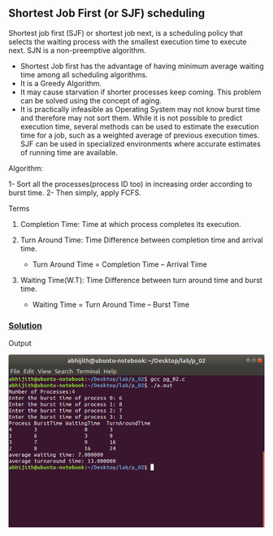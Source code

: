 ## Shortest Job First (or SJF) scheduling

Shortest job first (SJF) or shortest job next, is a scheduling policy that selects the waiting process with the smallest execution time to execute next. SJN is a non-preemptive algorithm.

- Shortest Job first has the advantage of having minimum average waiting time among all scheduling algorithms.
- It is a Greedy Algorithm.
- It may cause starvation if shorter processes keep coming. This problem can be solved using the concept of aging.
- It is practically infeasible as Operating System may not know burst time and therefore may not sort them. While it is not possible to predict execution time, several methods can be used to estimate the execution time for a job, such as a weighted average of previous execution times. SJF can be used in specialized environments where accurate estimates of running time are available.

Algorithm:

1- Sort all the processes(process ID too) in increasing order according to burst time.
2- Then simply, apply FCFS.

Terms

1. Completion Time: Time at which process completes its execution.

2. Turn Around Time: Time Difference between completion time and arrival time. 
    - Turn Around Time = Completion Time – Arrival Time

3. Waiting Time(W.T): Time Difference between turn around time and burst time.
    - Waiting Time = Turn Around Time – Burst Time

### [Solution](https://raw.githubusercontent.com/abhijithvijayan/System-Software-lab/master/p_02/pg_02.c)    

Output

![output_img](../out_img/p_02_out.jpg)
